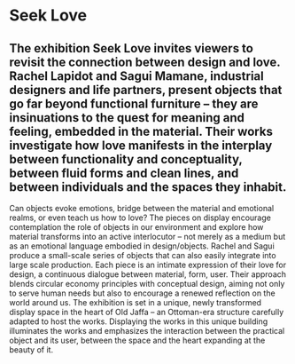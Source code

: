 # Seek Love
## The exhibition Seek Love invites viewers to revisit the connection between design and love. Rachel Lapidot and Sagui Mamane, industrial designers and life partners, present objects that go far beyond functional furniture – they are insinuations to the quest for meaning and feeling, embedded in the material. Their works investigate how love manifests in the interplay between functionality and conceptuality, between fluid forms and clean lines, and between individuals and the spaces they inhabit.
Can objects evoke emotions, bridge between the material and emotional realms, or even teach us how to love? The pieces on display encourage contemplation the role of objects in our environment and explore how material transforms into an active interlocutor – not merely as a medium but as an emotional language embodied in design/objects.
Rachel and Sagui produce a small-scale series of objects that can also easily integrate into large scale production. Each piece is an intimate expression of their love for design, a continuous dialogue between material, form, user. Their approach blends circular economy principles with conceptual design, aiming not only to serve human needs but also to encourage a renewed reflection on the world around us.
The exhibition is set in a unique, newly transformed display space in the heart of Old Jaffa – an Ottoman-era structure carefully adapted to host the works. Displaying the works in this unique building illuminates the works and emphasizes the interaction between the practical object and its user, between the space and the heart expanding at the beauty of it.
